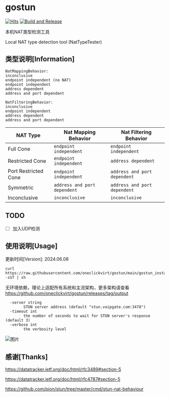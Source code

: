 # gostun

[![Hits](https://hits.seeyoufarm.com/api/count/incr/badge.svg?url=https%3A%2F%2Fgithub.com%2Foneclickvirt%2Fgostun&count_bg=%2342FFEA&title_bg=%23555555&icon=sonarcloud.svg&icon_color=%23E7E7E7&title=hits&edge_flat=false)](https://hits.seeyoufarm.com) [![Build and Release](https://github.com/oneclickvirt/gostun/actions/workflows/main.yaml/badge.svg)](https://github.com/oneclickvirt/gostun/actions/workflows/main.yaml)

本机NAT类型检测工具

Local NAT type detection tool (NatTypeTester)

## 类型说明[Information]

```
NatMappingBehavior:
inconclusive
endpoint independent (no NAT)
endpoint independent
address dependent
address and port dependent
```

```
NatFilteringBehavior:
inconclusive
endpoint independent
address dependent
address and port dependent
```

| NAT Type             | Nat Mapping Behavior          | Nat Filtering Behavior         |
|----------------------|------------------------|----------------------|
| Full Cone        | ```endpoint independent``` | ```endpoint independent``` |
| Restricted Cone  | ```endpoint independent```   |  ```address dependent```  |
| Port Restricted Cone |  ```endpoint independent```   |  ```address and port dependent```  |
| Symmetric       | ```address and port dependent``` | ```address and port dependent``` |
| Inconclusive    |           ```inconclusive```    |  ```inconclusive```         |

## TODO

- [ ] 加入UDP检测

## 使用说明[Usage]

更新时间[Version]: 2024.06.08

```
curl https://raw.githubusercontent.com/oneclickvirt/gostun/main/gostun_install.sh -sSf | sh
```

无环境依赖，理论上适配所有系统和主流架构，更多架构请查看 https://github.com/oneclickvirt/gostun/releases/tag/output

```
  -server string
        STUN server address (default "stun.voipgate.com:3478")
  -timeout int
        the number of seconds to wait for STUN server's response (default 3)
  -verbose int
        the verbosity level
```

![图片](https://github.com/oneclickvirt/gostun/assets/103393591/303afc84-b92f-4e16-9d6c-1c9aa34a1221)

## 感谢[Thanks]

https://datatracker.ietf.org/doc/html/rfc3489#section-5

https://datatracker.ietf.org/doc/html/rfc4787#section-5

https://github.com/pion/stun/tree/master/cmd/stun-nat-behaviour
